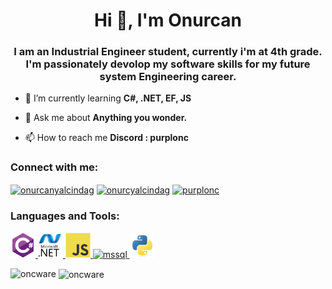 <h1 align="center">Hi 👋, I'm Onurcan</h1>
<h3 align="center">I am an Industrial Engineer student, currently i'm at 4th grade. I'm passionately devolop my software skills for my future system Engineering career.</h3>

- 🌱 I’m currently learning **C#, .NET, EF, JS**

- 💬 Ask me about **Anything you wonder.**

- 📫 How to reach me **Discord : purplonc**

<h3 align="left">Connect with me:</h3>
<p align="left">
<a href="https://linkedin.com/in/onurcanyalcindag" target="blank"><img align="center" src="https://raw.githubusercontent.com/rahuldkjain/github-profile-readme-generator/master/src/images/icons/Social/linked-in-alt.svg" alt="onurcanyalcindag" height="30" width="40" /></a>
<a href="https://instagram.com/onurcyalcindag" target="blank"><img align="center" src="https://raw.githubusercontent.com/rahuldkjain/github-profile-readme-generator/master/src/images/icons/Social/instagram.svg" alt="onurcyalcindag" height="30" width="40" /></a>
<a href="https://discord.gg/purplonc" target="blank"><img align="center" src="https://raw.githubusercontent.com/rahuldkjain/github-profile-readme-generator/master/src/images/icons/Social/discord.svg" alt="purplonc" height="30" width="40" /></a>
</p>

<h3 align="left">Languages and Tools:</h3>
<p align="left"> <a href="https://www.w3schools.com/cs/" target="_blank" rel="noreferrer"> <img src="https://raw.githubusercontent.com/devicons/devicon/master/icons/csharp/csharp-original.svg" alt="csharp" width="40" height="40"/> </a> <a href="https://dotnet.microsoft.com/" target="_blank" rel="noreferrer"> <img src="https://raw.githubusercontent.com/devicons/devicon/master/icons/dot-net/dot-net-original-wordmark.svg" alt="dotnet" width="40" height="40"/> </a> <a href="https://developer.mozilla.org/en-US/docs/Web/JavaScript" target="_blank" rel="noreferrer"> <img src="https://raw.githubusercontent.com/devicons/devicon/master/icons/javascript/javascript-original.svg" alt="javascript" width="40" height="40"/> </a> <a href="https://www.microsoft.com/en-us/sql-server" target="_blank" rel="noreferrer"> <img src="https://www.svgrepo.com/show/303229/microsoft-sql-server-logo.svg" alt="mssql" width="40" height="40"/> </a> <a href="https://www.python.org" target="_blank" rel="noreferrer"> <img src="https://raw.githubusercontent.com/devicons/devicon/master/icons/python/python-original.svg" alt="python" width="40" height="40"/> </a> </p>

<p><img align="left" src="https://github-readme-stats.vercel.app/api/top-langs?username=oncware&show_icons=true&locale=en&layout=compact" alt="oncware" /></p>

<p>&nbsp;<img align="center" src="https://github-readme-stats.vercel.app/api?username=oncware&show_icons=true&locale=en" alt="oncware" /></p>
